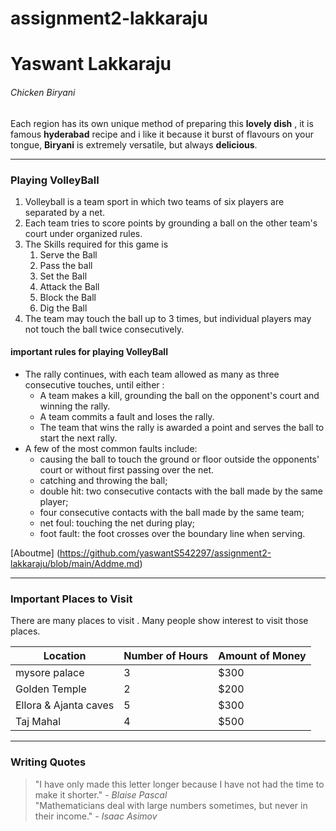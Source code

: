 # assignment2-lakkaraju
# Yaswant Lakkaraju
###### Chicken Biryani
 Each region has its own unique method of preparing this **lovely dish** , it is famous **hyderabad** recipe and i like it because it burst of flavours on your tongue, **Biryani** is extremely versatile, but always **delicious**.

 ---

 ### Playing VolleyBall
 1. Volleyball is a team sport in which two teams of six players are separated by a net.
 2. Each team tries to score points by grounding a ball on the other team's court under organized rules.
 3. The Skills required for this game is
      1. Serve the Ball
      2. Pass the ball 
      3. Set the Ball
      4. Attack the Ball
      5. Block the Ball
      6. Dig the Ball
4.  The team may touch the ball up to 3 times, but individual players may not touch the ball twice
    consecutively.


#### important rules for playing VolleyBall
* The rally continues, with each team allowed as many as three consecutive touches, until either : 
     * A team makes a kill, grounding the ball on the opponent's court and winning the rally.
     * A team commits a fault and loses the rally. 
     * The team that wins the rally is awarded a point and serves the ball to start the next rally. 
* A few of the most common faults include:
     * causing the ball to touch the ground or floor outside the opponents' court or without first passing over the net.
     * catching and throwing the ball;
     * double hit: two consecutive contacts with the ball made by the same player;
     * four consecutive contacts with the ball made by the same team;
     * net foul: touching the net during play;
     * foot fault: the foot crosses over the boundary line when serving.

[Aboutme] (https://github.com/yaswantS542297/assignment2-lakkaraju/blob/main/Addme.md) 

---

### Important Places to Visit
   There are many places to visit . Many people show interest to visit those places.

   | Location | Number of Hours | Amount of Money |
   | ---      |   --- | --- |
   | mysore palace | 3 | $300 |
   | Golden Temple | 2 | $200 |
   | Ellora & Ajanta caves | 5 | $300 |
   | Taj Mahal | 4 | $500 |

 ---

### Writing Quotes
> "I have only made this letter longer because I have not had the time to make it shorter." - *Blaise Pascal* <br>
> "Mathematicians deal with large numbers sometimes, but never in their income." - *Isaac Asimov*
